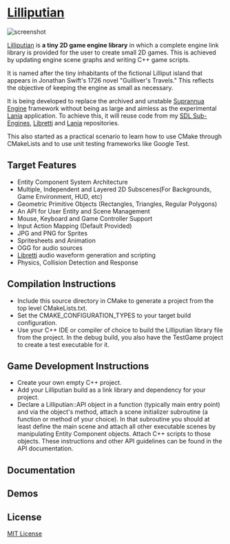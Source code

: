 # [Lilliputian](https://github.com/Jean-LouisH/Lilliputian)

![screenshot](Documentation/Images/Screenshot.gif)

[Lilliputian](https://github.com/Jean-LouisH/Lilliputian) is **a tiny 2D game engine library** in which a complete engine link library is provided for the user to create small 2D games. This is achieved by updating engine scene graphs and writing C++ game scripts. 

It is named after the tiny inhabitants of the fictional Lilliput island that appears in Jonathan Swift's 1726 novel "Guilliver's Travels." This reflects the objective of keeping the engine as small as necessary.

It is being developed to replace the archived and unstable [Suprannua Engine](https://github.com/Jean-LouisH/SuprannuaEngine/blob/master/README.md) framework without being as large and aimless as the experimental [Lania](https://github.com/Jean-LouisH/Lania/blob/master/README.md) application. To achieve this, it will reuse code from my [SDL Sub-Engines](https://github.com/Jean-LouisH/SDLSubEngines), [Libretti](https://github.com/Jean-LouisH/Libretti/blob/master/README.md) and [Lania](https://github.com/Jean-LouisH/Lania/blob/master/README.md) repositories. 

This also started as a practical scenario to learn how to use CMake through CMakeLists and to use unit testing frameworks like Google Test.

## Target Features

* Entity Component System Architecture
* Multiple, Independent and Layered 2D Subscenes(For Backgrounds, Game Environment, HUD, etc)
* Geometric Primitive Objects (Rectangles, Triangles, Regular Polygons)
* An API for User Entity and Scene Management
* Mouse, Keyboard and Game Controller Support
* Input Action Mapping (Default Provided)
* JPG and PNG for Sprites
* Spritesheets and Animation
* OGG for audio sources
* [Libretti](https://github.com/Jean-LouisH/Libretti/blob/master/README.md) audio waveform generation and scripting
* Physics, Collision Detection and Response

## Compilation Instructions

* Include this source directory in CMake to generate a project from the top level CMakeLists.txt. 
* Set the CMAKE_CONFIGURATION_TYPES to your target build configuration. 
* Use your C++ IDE or compiler of choice to build the Lilliputian library file from the project. In the debug build, you also have the TestGame project to create a test executable for it.

## Game Development Instructions

* Create your own empty C++ project.
* Add your Lilliputian build as a link library and dependency for your project. 
* Declare a Lilliputian::API object in a function (typically main entry point) and via the object's method, attach a scene initializer subroutine (a function or method of your choice). In that subroutine you should at least define the main scene and attach all other executable scenes by manipulating Entity Component objects. Attach C++ scripts to those objects. These instructions and other API guidelines can be found in the API documentation.

## Documentation

## Demos

## License

[MIT License](LICENSE)